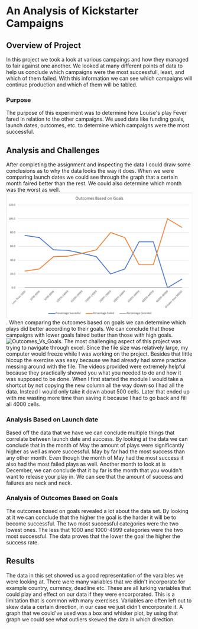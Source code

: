 # An Analysis of Kickstarter Campaigns 
## Overview of Project
In this project we took a look at various campaings and how they managed to fair against one another. We looked at many different points of data to help us conclude which campaigns were the most successfull, least, and which of them failed. With this information we can see which campaigns will continue production and which of them will be tabled. 
### Purpose
The purpose of this experiment was to determine how Louise's play Fever fared in relation to the other campaigns. We used data like funding goals, launch dates, outcomes, etc. to determine which campaigns were the most successful. 
## Analysis and Challenges
After completing the assignment and inspecting the data I could draw some conclusions as to why the data looks the way it does. When we were comparing launch dates we could see through the graph that a certain month faired better than the rest. We could also determine which month was the worst as well. ![Theater_outcomes_Vs_Launch](https://github.com/Mkhanali25/Kickstarter_Analysis1/blob/master/Images/Outcomes_vs_Goals.png). When comparing the outcomes based on goals we can determine which plays did better according to their goals. We can conclude that those campaigns with lower goals faired better than those with high goals.![Outcomes_Vs_Goals](path/to/Outcomes_Vs_Goals.png).
The most challenging aspect of this project was trying to navigate through excel. Since the file size was relatively large, my computer would freeze while I was working on the project. Besides that little hiccup the exercise was easy because we had already had some practice messing around with the file. The videos provided were extremely helpful because they practically showed you what you needed to do and how it was supposed to be done. When I first started the module I would take a shortcut by not copying the new column all the way down so I had all the data. Instead I would only take it down about 500 cells. Later that ended up with me wasting more time than saving it because I had to go back and fill all 4000 cells.
### Analysis Based on Launch date
Based off the data that we have we can conclude multiple things that correlate between launch date and success. By looking at the data we can conclude that in the month of May the amount of plays were significantly higher as well as more successful. May by far had the most success than any other month. Even though the month of May had the most success it also had the most failed plays as well. Another month to look at is December, we can conclude that it by far is the month that you wouldn't want to release your play in. We can see that the amount of success and failures are neck and neck.
### Analysis of Outcomes Based on Goals
The outcomes based on goals revealed a lot about the data set. By looking at it we can conclude that the higher the goal is the harder it will be to become successful. The two most successful categories were the two lowest ones. The less that 1000 and 1000-4999 categories were the two most successful. The data proves that the lower the goal the higher the success rate.
## Results
The data in this set showed us a good representation of the varaibles we were looking at. There were many variables that we didn't incorporate for example country, currency, deadline etc. These are all lurking variables that could play and effect on our data if they were encorporated. This is a limitation that is common with many exercises. Variables are often left out to skew data a certain direction, in our case we just didn't encorporate it. A graph that we could've used was a box and whisker plot, by using that graph we could see what outliers skewed the data in which direction. 

